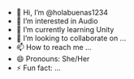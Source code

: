 - 👋 Hi, I’m @holabuenas1234
- 👀 I’m interested in Audio
- 🌱 I’m currently learning Unity
- 💞️ I’m looking to collaborate on ...
- 📫 How to reach me ...
- 😄 Pronouns: She/Her
- ⚡ Fun fact: ...

<!---
holabuenas1234/holabuenas1234 is a ✨ special ✨ repository because its `README.md` (this file) appears on your GitHub profile.
You can click the Preview link to take a look at your changes.
--->

